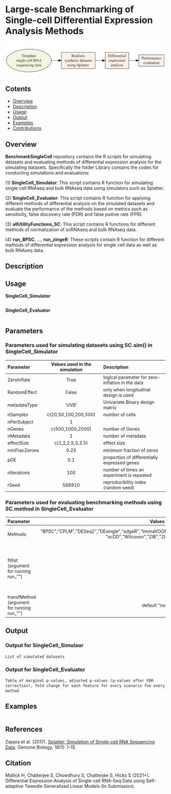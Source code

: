 Large-scale Benchmarking of Single-cell Differential Expression Analysis Methods
================

![Overview](https://github.com/himelmallick/BenchmarkSingleCell/raw/master/cover.png)


## Cotents
- [Overview](#Overview)
- [Description](#Description)
- [Usage](#Usage)
- [Output](#Output)
- [Examples](#Examples)
- [Contributions](#contributions)


## Overview

**BenchmarkSingleCell** repository contains the R scripts for simulating datasets and evaluating methods of differential expression analysis for the simulating datasets. Specifically the folder Library contains the codes for conducting simulations and evaluations: 

(1) **SingleCell_Simulator**: This script contains R function for simulating single cell RNAseq and bulk RNAseq data using simulators such as Splatter.

(2) **SingleCell_Evaluator**: This script contains R function for applying different methods of differential analysis on the simulated datasets and evaluate the performance of the methods based on metrics such as sensitivity, false discovery rate (FDR) and false poitive rate (FPR). 

(3) **allUtilityFunctions_SC**: This script contains R functions for different methods of normalization of scRNAseq and bulk RNAseq data.

(4) **run_BPSC**, ..., **run_zingeR**: These scripts contain R function for different methods of differential expression analysis for single cell data as well as bulk RNAseq data.  


## Description


## Usage

**SingleCell_Simulator**
```

```


**SingleCell_Evaluator**
```

```


## Parameters

### Parameters used for simulating datasets using SC.sim() in SingleCell_Simulator
  
| Parameter                 | Values used in the simulation | Description   |	
| :------------------------ |:-------------:| :-------------|
|ZeroInflate                |True           | logical parameter for zero-inflation in the data|
|RandomEffect               |False          | only when longitudinal design is used|
|metadataType               |'UVB'          | Univariate Binary design matrix
|nSamples                   |c(20,50,100,200,500)| number of cells|
|nPerSubject                | 1             | |
|nGenes                     |c(500,1000,2000)| number of Genes|
|nMetadata                  |1               |number of metadata|
|effectSize                 |c(1,2,2.5,3,3.5)|effect size|
|minFracZeroes              |    0.25        | minimum fraction of zeros|
|pDE                        | 0.1            | proportion of differentially expressed genes|
|nIterations                | 100            |number of times an experiment is repeated|
|rSeed                      |568910          |reproducibility index (random seed)|



### Parameters used for evaluating benchmarking methods using SC.method in SingleCell_Evaluator
  
| Parameter                 | Values       | Description   |	
| :------------------------ |:-------------:| :-------------|
|Methods                | "BPSC","CPLM","DESeq2","DEsingle","edgeR","limmaVOOM","MAST","metagenomeSeq","monocle","negbin",              "scDD","Wilcoxon","ZIB","ZICP","ZINB","zingeR"          |all benchmarking methods|
|fitlist (argument for running run_"")   |          |simulated datasets after applying filtering based on pre-specified abundance threshld ad prevalence|
|transfMethod (argument for running run_"")|   default "none"      |  normalzation method   



## Output

### Output for SingleCell_Simulaor
```
List of simulated datasets
```


###  Output for SingleCell_Evaluator

```
Table of marginal p-values, adjusted p-values (q-values after FDR correction), fold change for each feature for every scenario foe every method
```



## Examples
```

```

References
----------

Zappia et al. (2017). [Splatter: Simulation of Single-cell RNA Sequencing Data](https://genomebiology.biomedcentral.com/articles/10.1186/s13059-017-1305-0). Genome Biology, 18(1): 1-15.

Citation
--------

Mallick H, Chatterjee S, Chowdhury S, Chatterjee S, Hicks S (2021+). Differential Expression Analysis of Single-cell RNA-Seq Data using Self-adaptive Tweedie Generalized Linear Models (In Submission).


